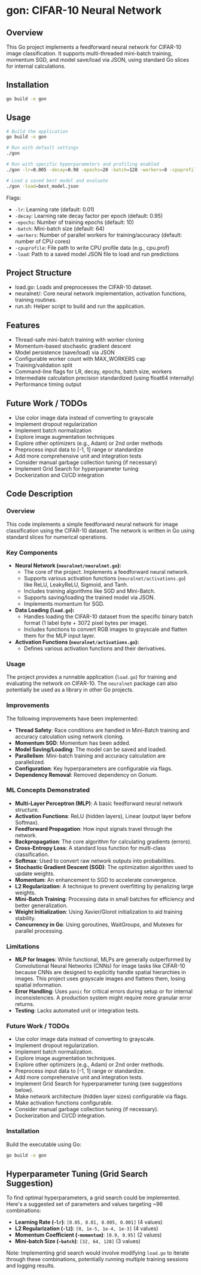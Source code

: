 # gon: CIFAR-10 Neural Network

## Overview
This Go project implements a feedforward neural network for CIFAR-10 image classification. It supports multi-threaded mini-batch training, momentum SGD, and model save/load via JSON, using standard Go slices for internal calculations.

## Installation
```bash
go build -o gon
```

## Usage
```bash
# Build the application
go build -o gon

# Run with default settings
./gon

# Run with specific hyperparameters and profiling enabled
./gon -lr=0.005 -decay=0.98 -epochs=20 -batch=128 -workers=8 -cpuprofile=cpu.prof

# Load a saved best model and evaluate
./gon -load=best_model.json
```
Flags:
- `-lr`: Learning rate (default: 0.01)
- `-decay`: Learning rate decay factor per epoch (default: 0.95)
- `-epochs`: Number of training epochs (default: 10)
- `-batch`: Mini-batch size (default: 64)
- `-workers`: Number of parallel workers for training/accuracy (default: number of CPU cores)
- `-cpuprofile`: File path to write CPU profile data (e.g., cpu.prof)
- `-load`: Path to a saved model JSON file to load and run predictions

## Project Structure
- load.go: Loads and preprocesses the CIFAR-10 dataset.
- neuralnet/: Core neural network implementation, activation functions, training routines.
- run.sh: Helper script to build and run the application.

## Features
- Thread-safe mini-batch training with worker cloning  
- Momentum-based stochastic gradient descent  
- Model persistence (save/load) via JSON  
- Configurable worker count with MAX_WORKERS cap
- Training/validation split
- Command-line flags for LR, decay, epochs, batch size, workers
- Intermediate calculation precision standardized (using float64 internally)
- Performance timing output

## Future Work / TODOs
- Use color image data instead of converting to grayscale
- Implement dropout regularization
- Implement batch normalization
- Explore image augmentation techniques
- Explore other optimizers (e.g., Adam) or 2nd order methods
- Preprocess input data to [-1, 1] range or standardize
- Add more comprehensive unit and integration tests
- Consider manual garbage collection tuning (if necessary)
- Implement Grid Search for hyperparameter tuning
- Dockerization and CI/CD integration

## Code Description

### Overview

This code implements a simple feedforward neural network for image classification using the CIFAR-10 dataset. The network is written in Go using standard slices for numerical operations.

### Key Components

-   **Neural Network (`neuralnet/neuralnet.go`):**
    -   The core of the project. Implements a feedforward neural network.
    -   Supports various activation functions (`neuralnet/activations.go`) like ReLU, LeakyReLU, Sigmoid, and Tanh.
    -   Includes training algorithms like SGD and Mini-Batch.
    -   Supports saving/loading the trained model via JSON.
    -   Implements momentum for SGD.
- **Data Loading (`load.go`):**
    -   Handles loading the CIFAR-10 dataset from the specific binary batch format (1 label byte + 3072 pixel bytes per image).
    -   Includes functions to convert RGB images to grayscale and flatten them for the MLP input layer.
- **Activation Functions (`neuralnet/activations.go`):**
    -   Defines various activation functions and their derivatives.
### Usage

The project provides a runnable application (`load.go`) for training and evaluating the network on CIFAR-10. The `neuralnet` package can also potentially be used as a library in other Go projects.

### Improvements

The following improvements have been implemented:

- **Thread Safety**: Race conditions are handled in Mini-Batch training and accuracy calculation using network cloning.
- **Momentum SGD**: Momentum has been added.
- **Model Saving/Loading**: The model can be saved and loaded.
- **Parallelism**: Mini-batch training and accuracy calculation are parallelized.
- **Configuration**: Key hyperparameters are configurable via flags.
- **Dependency Removal**: Removed dependency on Gonum.

### ML Concepts Demonstrated
- **Multi-Layer Perceptron (MLP)**: A basic feedforward neural network structure.
- **Activation Functions**: ReLU (hidden layers), Linear (output layer before Softmax).
- **Feedforward Propagation**: How input signals travel through the network.
- **Backpropagation**: The core algorithm for calculating gradients (errors).
- **Cross-Entropy Loss**: A standard loss function for multi-class classification.
- **Softmax**: Used to convert raw network outputs into probabilities.
- **Stochastic Gradient Descent (SGD)**: The optimization algorithm used to update weights.
- **Momentum**: An enhancement to SGD to accelerate convergence.
- **L2 Regularization**: A technique to prevent overfitting by penalizing large weights.
- **Mini-Batch Training**: Processing data in small batches for efficiency and better generalization.
- **Weight Initialization**: Using Xavier/Glorot initialization to aid training stability.
- **Concurrency in Go**: Using goroutines, WaitGroups, and Mutexes for parallel processing.

### Limitations
- **MLP for Images**: While functional, MLPs are generally outperformed by Convolutional Neural Networks (CNNs) for image tasks like CIFAR-10 because CNNs are designed to explicitly handle spatial hierarchies in images. This project uses grayscale images and flattens them, losing spatial information.
- **Error Handling**: Uses `panic` for critical errors during setup or for internal inconsistencies. A production system might require more granular error returns.
- **Testing**: Lacks automated unit or integration tests.

### Future Work / TODOs
- Use color image data instead of converting to grayscale.
- Implement dropout regularization.
- Implement batch normalization.
- Explore image augmentation techniques.
- Explore other optimizers (e.g., Adam) or 2nd order methods.
- Preprocess input data to [-1, 1] range or standardize.
- Add more comprehensive unit and integration tests.
- Implement Grid Search for hyperparameter tuning (see suggestions below).
- Make network architecture (hidden layer sizes) configurable via flags.
- Make activation functions configurable.
- Consider manual garbage collection tuning (if necessary).
- Dockerization and CI/CD integration.

### Installation

Build the executable using Go:
```bash
go build -o gon
```

## Hyperparameter Tuning (Grid Search Suggestion)

To find optimal hyperparameters, a grid search could be implemented. Here's a suggested set of parameters and values targeting ~96 combinations:

- **Learning Rate (`-lr`)**: `[0.05, 0.01, 0.005, 0.001]` (4 values)
- **L2 Regularization (`-l2`)**: `[0, 1e-5, 1e-4, 1e-3]` (4 values)
- **Momentum Coefficient (`-momentum`)**: `[0.9, 0.95]` (2 values)
- **Mini-batch Size (`-batch`)**: `[32, 64, 128]` (3 values)

Note: Implementing grid search would involve modifying `load.go` to iterate through these combinations, potentially running multiple training sessions and logging results.
